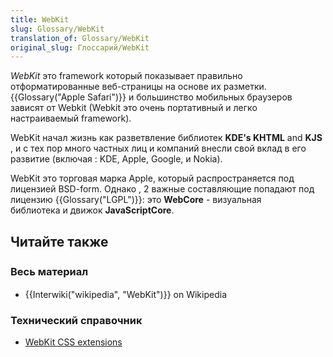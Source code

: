 ```yaml
---
title: WebKit
slug: Glossary/WebKit
translation_of: Glossary/WebKit
original_slug: Глоссарий/WebKit
---
```

*WebKit* это framework который показывает правильно отформатированные веб-страницы на основе их разметки. {{Glossary("Apple Safari")}} и большинство мобильных браузеров зависят от Webkit (Webkit это очень портативный и легко настраиваемый framework).

WebKit начал жизнь как разветвление библиотек **KDE's KHTML** and **KJS** , и с тех пор много частных лиц и компаний внесли свой вклад в его развитие (включая : KDE, Apple, Google, и Nokia).

WebKit это торговая марка Apple, который распространяется под лицензией BSD-form. Однако , 2 важные составляющие попадают под лицензию {{Glossary("LGPL")}}: это **WebCore** - визуальная библиотека и движок **JavaScriptCore**.

## Читайте также

<h3 id="Весь_материал" style="line-height: 24px;">Весь материал</h3>

- {{Interwiki("wikipedia", "WebKit")}} on Wikipedia

### Технический справочник

- [WebKit CSS extensions](https://developer.mozilla.org/en-US/docs/Web/CSS/Reference/Webkit_Extensions)
